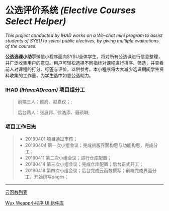 # 公选评价系统 _(Elective Courses Select Helper)_

_This project conducted by IHAD works on a We-chat mini program to assist students of SYSU to select public electives, by giving multiple evaluations of the courses._

 **公选选课小助手**微信小程序面向SYSU全体学生，将对所有公选课进行信息整理，并广泛收集用户的意见。用户可轻松选择不同指标对课程进行排序、筛选，并查看前人对课程的打分、标签与评价，以供参考。本小程序将大大减少选课期间学生资料收集的工作量，为学生选中如意公选助力。
 
 ### IHAD _(IHaveADream)_ 项目组分工
 > 前端三人：颜府、赵嘉仪；;
 >
 > 后台两人：张展邦、徐浩添、聂硕琳;

### 项目工作日志
>- 20190401 项目通过审核；
>- 20190404 第一次小组会议；完成初版界面构思与功能构思，完成分工；
>- 20190411 第二次小组会议；进行仓库配置；
>- 20190414 第三次小组会议；完成仓库配置；后台正式开工；
>- 20190418 第四次小组会议；后台完成云函数撰写；前端完成界面分工，开始撰写pages；
-----
 [云函数列表](https://shimo.im/docs/xPOeDR4ki3gJqbjn/read)
 
[Wux Weapp小程序 UI 组件库](https://wux-weapp.github.io/wux-weapp-docs/#/introduce)
